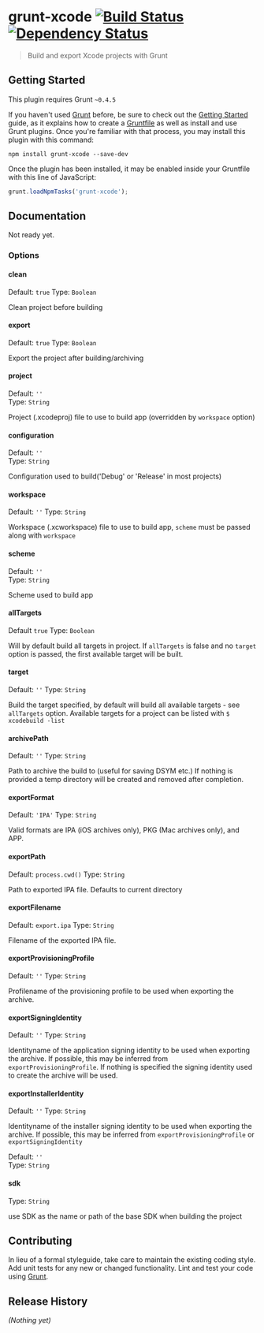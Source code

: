 # grunt-xcode [![Build Status](http://img.shields.io/travis/matiassingers/grunt-xcode.svg?style=flat-square)](https://travis-ci.org/matiassingers/grunt-xcode) [![Dependency Status](http://img.shields.io/gemnasium/matiassingers/grunt-xcode.svg?style=flat-square)](https://gemnasium.com/matiassingers/grunt-xcode)
> Build and export Xcode projects with Grunt

## Getting Started
This plugin requires Grunt `~0.4.5`

If you haven't used [Grunt](http://gruntjs.com/) before, be sure to check out the [Getting Started](http://gruntjs.com/getting-started) guide, as it explains how to create a [Gruntfile](http://gruntjs.com/sample-gruntfile) as well as install and use Grunt plugins. Once you're familiar with that process, you may install this plugin with this command:

```shell
npm install grunt-xcode --save-dev
```

Once the plugin has been installed, it may be enabled inside your Gruntfile with this line of JavaScript:

```js
grunt.loadNpmTasks('grunt-xcode');
```

## Documentation
Not ready yet.

### Options

#### clean

Default: `true`
Type: `Boolean`

Clean project before building

#### export

Default: `true`
Type: `Boolean`

Export the project after building/archiving

#### project

Default: `''`  
Type: `String`

Project (.xcodeproj) file to use to build app (overridden by `workspace` option)

#### configuration

Default: `''`  
Type: `String`

Configuration used to build('Debug' or 'Release' in most projects)

#### workspace

Default: `''`
Type: `String`

Workspace (.xcworkspace) file to use to build app, `scheme` must be passed along with `workspace`

#### scheme

Default: `''`  
Type: `String`

Scheme used to build app

#### allTargets

Default `true`
Type: `Boolean`

Will by default build all targets in project. If `allTargets` is false and no `target` option is passed, the first available target will be built.

#### target

Default: `''`
Type: `String`

Build the target specified, by default will build all available targets - see `allTargets` option.
Available targets for a project can be listed with `$ xcodebuild -list`

#### archivePath

Default: `''`
Type: `String`

Path to archive the build to (useful for saving DSYM etc.)
If nothing is provided a temp directory will be created and removed after completion.

#### exportFormat

Default: `'IPA'`
Type: `String`

Valid formats are IPA (iOS archives only), PKG (Mac archives only), and APP.

#### exportPath

Default: `process.cwd()`
Type: `String`

Path to exported IPA file. Defaults to current directory

#### exportFilename

Default: `export.ipa`
Type: `String`

Filename of the exported IPA file.

#### exportProvisioningProfile

Default: `''`
Type: `String`

Profilename of the provisioning profile to be used when exporting the archive.

#### exportSigningIdentity

Default: `''`
Type: `String`

Identityname of the application signing identity to be used when exporting the archive. If possible, this may be inferred from `exportProvisioningProfile`.
If nothing is specified the signing identity used to create the archive will be used.

#### exportInstallerIdentity

Default: `''`
Type: `String`

Identityname of the installer signing identity to be used when exporting the archive. If possible, this may be inferred from `exportProvisioningProfile` or `exportSigningIdentity`


Default: `''`  
Type: `String`


#### sdk

Type: `String`

use SDK as the name or path of the base SDK when building the project

## Contributing
In lieu of a formal styleguide, take care to maintain the existing coding style. Add unit tests for any new or changed functionality. Lint and test your code using [Grunt](http://gruntjs.com/).

## Release History
_(Nothing yet)_